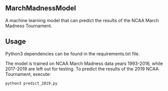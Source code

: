 MarchMadnessModel
-----------------

A machine learning model that can predict the results of the NCAA March Madness Tournament.

## Usage

Python3 dependencies can be found in the requirements.txt file.

The model is trained on NCAA March Madness data years 1993-2016, while 2017-2019 are left out for testing. To predict the results of the 2019 NCAA Tournament, execute:

`python3 predict_2019.py`
